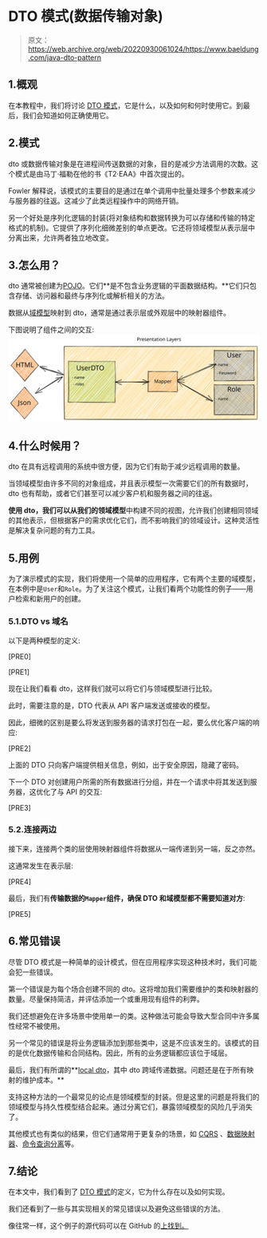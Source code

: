 # DTO 模式(数据传输对象)

> 原文：<https://web.archive.org/web/20220930061024/https://www.baeldung.com/java-dto-pattern>

## 1.概观

在本教程中，我们将讨论 [DTO 模式](https://web.archive.org/web/20220928221252/https://martinfowler.com/eaaCatalog/dataTransferObject.html)，它是什么，以及如何和何时使用它。到最后，我们会知道如何正确使用它。

## 2.模式

dto 或数据传输对象是在进程间传送数据的对象，目的是减少方法调用的次数。这个模式是由马丁·福勒在他的书《T2·EAA》中首次提出的。

Fowler 解释说，该模式的主要目的是通过在单个调用中批量处理多个参数来减少与服务器的往返。这减少了此类远程操作中的网络开销。

另一个好处是序列化逻辑的封装(将对象结构和数据转换为可以存储和传输的特定格式的机制)。它提供了序列化细微差别的单点更改。它还将领域模型从表示层中分离出来，允许两者独立地改变。

## 3.怎么用？

dto 通常被创建为[POJO](/web/20220928221252/https://www.baeldung.com/java-pojo-class)。它们**是不包含业务逻辑的平面数据结构。**它们只包含存储、访问器和最终与序列化或解析相关的方法。

数据从[域模型](https://web.archive.org/web/20220928221252/https://martinfowler.com/eaaCatalog/domainModel.html)映射到 dto，通常是通过表示层或外观层中的映射器组件。

下图说明了组件之间的交互: [![](img/82b37e0f644587d14e9a29a57d0adda3.png)](/web/20220928221252/https://www.baeldung.com/wp-content/uploads/2021/08/layers-4.svg)

## 4.什么时候用？

dto 在具有远程调用的系统中很方便，因为它们有助于减少远程调用的数量。

当领域模型由许多不同的对象组成，并且表示模型一次需要它们的所有数据时，dto 也有帮助，或者它们甚至可以减少客户机和服务器之间的往返。

**使用 dto，我们可以从我们的领域模型**中构建不同的视图，允许我们创建相同领域的其他表示，但根据客户的需求优化它们，而不影响我们的领域设计。这种灵活性是解决复杂问题的有力工具。

## 5.用例

为了演示模式的实现，我们将使用一个简单的应用程序，它有两个主要的域模型，在本例中是`User`和`Role`。为了关注这个模式，让我们看两个功能性的例子——用户检索和新用户的创建。

### 5.1.DTO vs 域名

以下是两种模型的定义:

[PRE0]

[PRE1]

现在让我们看看 dto，这样我们就可以将它们与领域模型进行比较。

此时，需要注意的是，DTO 代表从 API 客户端发送或接收的模型。

因此，细微的区别是要么将发送到服务器的请求打包在一起，要么优化客户端的响应:

[PRE2]

上面的 DTO 只向客户端提供相关信息，例如，出于安全原因，隐藏了密码。

下一个 DTO 对创建用户所需的所有数据进行分组，并在一个请求中将其发送到服务器，这优化了与 API 的交互:

[PRE3]

### 5.2.连接两边

接下来，连接两个类的层使用映射器组件将数据从一端传递到另一端，反之亦然。

这通常发生在表示层:

[PRE4]

最后，我们有**传输数据的`Mapper`组件，确保 DTO 和域模型都不需要知道对方**:

[PRE5]

## 6.常见错误

尽管 DTO 模式是一种简单的设计模式，但在应用程序实现这种技术时，我们可能会犯一些错误。

第一个错误是为每个场合创建不同的 dto。这将增加我们需要维护的类和映射器的数量。尽量保持简洁，并评估添加一个或重用现有组件的利弊。

我们还想避免在许多场景中使用单一的类。这种做法可能会导致大型合同中许多属性经常不被使用。

另一个常见的错误是将业务逻辑添加到那些类中，这是不应该发生的。该模式的目的是优化数据传输和合同结构。因此，所有的业务逻辑都应该位于域层。

最后，我们有所谓的**[local dto](https://web.archive.org/web/20220928221252/https://martinfowler.com/bliki/LocalDTO.html)，其中 dto 跨域传递数据。问题还是在于所有映射的维护成本。**

支持这种方法的一个最常见的论点是领域模型的封装。但是这里的问题是将我们的领域模型与持久性模型结合起来。通过分离它们，暴露领域模型的风险几乎消失了。

其他模式也有类似的结果，但它们通常用于更复杂的场景，如 [CQRS](https://web.archive.org/web/20220928221252/https://cqrs.files.wordpress.com/2010/11/cqrs_documents.pdf) 、[数据映射器](https://web.archive.org/web/20220928221252/https://martinfowler.com/eaaCatalog/dataMapper.html)、[命令查询分离](https://web.archive.org/web/20220928221252/https://martinfowler.com/bliki/CommandQuerySeparation.html)等。

## 7.结论

在本文中，我们看到了 [DTO 模式](https://web.archive.org/web/20220928221252/https://martinfowler.com/eaaCatalog/dataTransferObject.html)的定义，它为什么存在以及如何实现。

我们还看到了一些与其实现相关的常见错误以及避免这些错误的方法。

像往常一样，这个例子的源代码可以在 GitHub 的[上找到。](https://web.archive.org/web/20220928221252/https://github.com/eugenp/tutorials/tree/master/patterns-modules/design-patterns-architectural)